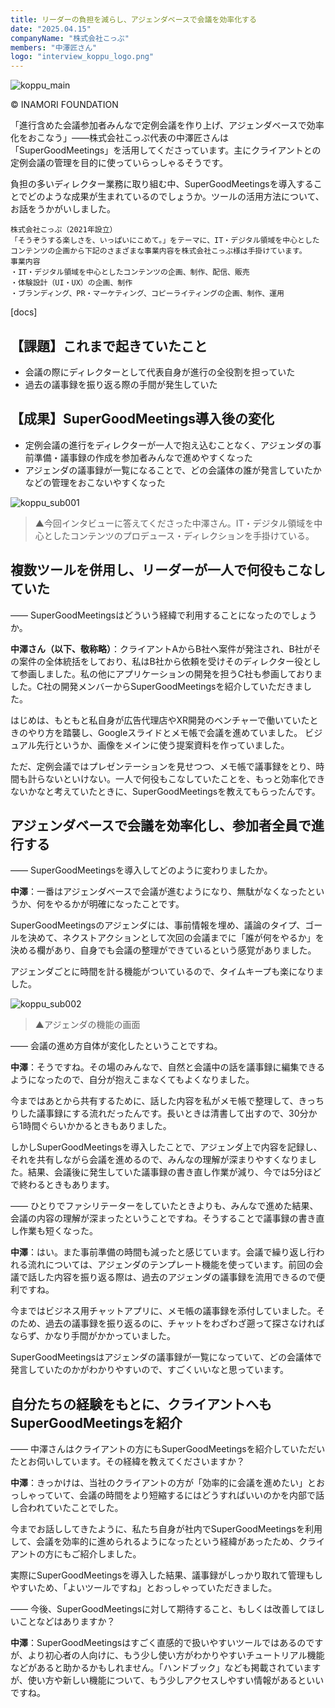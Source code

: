 ```yaml
---
title: リーダーの負担を減らし、アジェンダベースで会議を効率化する 
date: "2025.04.15"
companyName: "株式会社こっぷ"
members: "中澤匠さん"
logo: "interview_koppu_logo.png"
---
```


![koppu_main](https://github.com/user-attachments/assets/3e2f6132-bb82-4cad-a5bc-c0e3bac7fed7)

© INAMORI FOUNDATION

「進行含めた会議参加者みんなで定例会議を作り上げ、アジェンダベースで効率化をおこなう」――株式会社こっぷ代表の中澤匠さんは「SuperGoodMeetings」を活用してくださっています。主にクライアントとの定例会議の管理を目的に使っていらっしゃるそうです。

負担の多いディレクター業務に取り組む中、SuperGoodMeetingsを導入することでどのような成果が生まれているのでしょうか。ツールの活用方法について、お話をうかがいしました。

```
株式会社こっぷ（2021年設立）
「そうぞうする楽しさを、いっぱいにこめて。」をテーマに、IT・デジタル領域を中心としたコンテンツの企画から下記のさまざまな事業内容を株式会社こっぷ様は手掛けています。
事業内容
・IT・デジタル領域を中心としたコンテンツの企画、制作、配信、販売
・体験設計（UI・UX）の企画、制作
・ブランディング、PR・マーケティング、コピーライティングの企画、制作、運用
```

[docs]

## 【課題】これまで起きていたこと
- 会議の際にディレクターとして代表自身が進行の全役割を担っていた
- 過去の議事録を振り返る際の手間が発生していた

## 【成果】SuperGoodMeetings導入後の変化
- 定例会議の進行をディレクターが一人で抱え込むことなく、アジェンダの事前準備・議事録の作成を参加者みんなで進めやすくなった
- アジェンダの議事録が一覧になることで、どの会議体の誰が発言していたかなどの管理をおこないやすくなった



![koppu_sub001](https://github.com/user-attachments/assets/6a0d7b03-09bd-45c5-aa4e-ae657c549d82)

> ▲今回インタビューに答えてくださった中澤さん。IT・デジタル領域を中心としたコンテンツのプロデュース・ディレクションを手掛けている。

## 複数ツールを併用し、リーダーが一人で何役もこなしていた

―― SuperGoodMeetingsはどういう経緯で利用することになったのでしょうか。

**中澤さん（以下、敬称略）**：クライアントAからB社へ案件が発注され、B社がその案件の全体統括をしており、私はB社から依頼を受けそのディレクター役として参画しました。私の他にアプリケーションの開発を担うC社も参画しておりました。C社の開発メンバーからSuperGoodMeetingsを紹介していただきました。

はじめは、もともと私自身が広告代理店やXR開発のベンチャーで働いていたときのやり方を踏襲し、Googleスライドとメモ帳で会議を進めていました。 ビジュアル先行というか、画像をメインに使う提案資料を作っていました。

ただ、定例会議ではプレゼンテーションを見せつつ、メモ帳で議事録をとり、時間も計らないといけない。一人で何役もこなしていたことを、もっと効率化できないかなと考えていたときに、SuperGoodMeetingsを教えてもらったんです。

## アジェンダベースで会議を効率化し、参加者全員で進行する

―― SuperGoodMeetingsを導入してどのように変わりましたか。

**中澤**：一番はアジェンダベースで会議が進むようになり、無駄がなくなったというか、何をやるかが明確になったことです。

SuperGoodMeetingsのアジェンダには、事前情報を埋め、議論のタイプ、ゴールを決めて、ネクストアクションとして次回の会議までに「誰が何をやるか」を決める欄があり、自身でも会議の整理ができているという感覚がありました。

アジェンダごとに時間を計る機能がついているので、タイムキープも楽になりました。


![koppu_sub002](https://github.com/user-attachments/assets/0647f8f5-c636-4f08-a499-2c220ca6d3ef)

> ▲アジェンダの機能の画面


―― 会議の進め方自体が変化したということですね。

**中澤**：そうですね。その場のみんなで、自然と会議中の話を議事録に編集できるようになったので、自分が抱えこまなくてもよくなりました。

今まではあとから共有するために、話した内容を私がメモ帳で整理して、きっちりした議事録にする流れだったんです。長いときは清書して出すので、30分から1時間ぐらいかかるときもありました。

しかしSuperGoodMeetingsを導入したことで、アジェンダ上で内容を記録し、それを共有しながら会議を進めるので、みんなの理解が深まりやすくなりました。結果、会議後に発生していた議事録の書き直し作業が減り、今では5分ほどで終わるときもあります。

―― ひとりでファシリテーターをしていたときよりも、みんなで進めた結果、会議の内容の理解が深まったということですね。そうすることで議事録の書き直し作業も短くなった。

**中澤**：はい。また事前準備の時間も減ったと感じています。会議で繰り返し行われる流れについては、アジェンダのテンプレート機能を使っています。前回の会議で話した内容を振り返る際は、過去のアジェンダの議事録を流用できるので便利ですね。

今まではビジネス用チャットアプリに、メモ帳の議事録を添付していました。そのため、過去の議事録を振り返るのに、チャットをわざわざ遡って探さなければならず、かなり手間がかかっていました。

SuperGoodMeetingsはアジェンダの議事録が一覧になっていて、どの会議体で発言していたのかがわかりやすいので、すごくいいなと思っています。
## 自分たちの経験をもとに、クライアントへもSuperGoodMeetingsを紹介
―― 中澤さんはクライアントの方にもSuperGoodMeetingsを紹介していただいたとお伺いしています。その経緯を教えてくださいますか？

**中澤**：きっかけは、当社のクライアントの方が「効率的に会議を進めたい」とおっしゃっていて、会議の時間をより短縮するにはどうすればいいのかを内部で話し合われていたことでした。

今までお話ししてきたように、私たち自身が社内でSuperGoodMeetingsを利用して、会議を効率的に進められるようになったという経緯があったため、クライアントの方にもご紹介しました。

実際にSuperGoodMeetingsを導入した結果、議事録がしっかり取れて管理もしやすいため、「よいツールですね」とおっしゃっていただきました。

―― 今後、SuperGoodMeetingsに対して期待すること、もしくは改善してほしいことなどはありますか？

**中澤**：SuperGoodMeetingsはすごく直感的で扱いやすいツールではあるのですが、より初心者の人向けに、もう少し使い方がわかりやすいチュートリアル機能などがあると助かるかもしれません。「ハンドブック」なども掲載されていますが、使い方や新しい機能について、もう少しアクセスしやすい情報があるといいですね。
